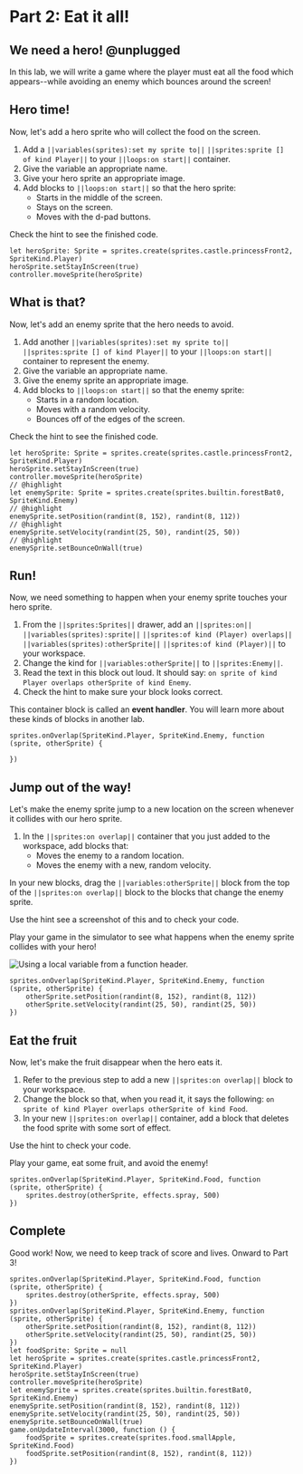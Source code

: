 # Part 2: Eat it all!

## We need a hero! @unplugged

In this lab, we will write a game where the player must eat all the food
which appears--while avoiding an enemy which bounces around the screen!

## Hero time!

Now, let's add a hero sprite who will collect the food on the screen.

1.   Add a ``||variables(sprites):set my sprite to||``
``||sprites:sprite [] of kind Player||`` to your ``||loops:on start||``
container.
1.   Give the variable an appropriate name.
1.   Give your hero sprite an appropriate image.
1.   Add blocks to ``||loops:on start||`` so that the hero sprite:
     -    Starts in the middle of the screen.
     -    Stays on the screen.
     -    Moves with the d-pad buttons.

Check the hint to see the finished code.

```blocks
let heroSprite: Sprite = sprites.create(sprites.castle.princessFront2, SpriteKind.Player)
heroSprite.setStayInScreen(true)
controller.moveSprite(heroSprite)
```

## What is that?

Now, let's add an enemy sprite that the hero needs to avoid.

1.   Add another ``||variables(sprites):set my sprite to||``
``||sprites:sprite [] of kind Player||`` to your ``||loops:on start||``
container to represent the enemy.
1.   Give the variable an appropriate name.
1.   Give the enemy sprite an appropriate image.
1.   Add blocks to ``||loops:on start||`` so that the enemy sprite:
     -    Starts in a random location.
     -    Moves with a random velocity.
     -    Bounces off of the edges of the screen.

Check the hint to see the finished code.

```blocks
let heroSprite: Sprite = sprites.create(sprites.castle.princessFront2, SpriteKind.Player)
heroSprite.setStayInScreen(true)
controller.moveSprite(heroSprite)
// @highlight
let enemySprite: Sprite = sprites.create(sprites.builtin.forestBat0, SpriteKind.Enemy)
// @highlight
enemySprite.setPosition(randint(8, 152), randint(8, 112))
// @highlight
enemySprite.setVelocity(randint(25, 50), randint(25, 50))
// @highlight
enemySprite.setBounceOnWall(true)
```

## Run!

Now, we need something to happen when your enemy sprite touches your hero sprite.

1.   From the ``||sprites:Sprites||`` drawer, add an
``||sprites:on||`` ``||variables(sprites):sprite||``
``||sprites:of kind (Player) overlaps||`` ``||variables(sprites):otherSprite||``
``||sprites:of kind (Player)||`` to your workspace.
1.   Change the kind for ``||variables:otherSprite||`` to
``||sprites:Enemy||``.
1.   Read the text in this block out loud. It should say:
`on sprite of kind Player overlaps otherSprite of kind Enemy`.
1.   Check the hint to make sure your block looks correct.

This container block is called an **event handler**. You will learn more
about these kinds of blocks in another lab.

```block
sprites.onOverlap(SpriteKind.Player, SpriteKind.Enemy, function (sprite, otherSprite) {
	
})
```

## Jump out of the way!

Let's make the enemy sprite jump to a new location on the screen whenever it
collides with our hero sprite.

1.   In the ``||sprites:on overlap||`` container that you just added to
the workspace, add blocks that:
     * Moves the enemy to a random location.
     * Moves the enemy with a new, random velocity.

In your new blocks, drag the ``||variables:otherSprite||`` block from the
top of the ``||sprites:on overlap||`` block to the blocks that change the
enemy sprite.

Use the hint see a screenshot of this and to check your code.

Play your game in the simulator to see what happens when the enemy sprite
collides with your hero!

![Using a local variable from a function header.](https://alex-kulcsar.github.io/introcs-tutorials/assets/images/S01.L01.04.P02.function_use_local_variable.png)

```block
sprites.onOverlap(SpriteKind.Player, SpriteKind.Enemy, function (sprite, otherSprite) {
    otherSprite.setPosition(randint(8, 152), randint(8, 112))
    otherSprite.setVelocity(randint(25, 50), randint(25, 50))
})
```

## Eat the fruit

Now, let's make the fruit disappear when the hero eats it.

1.    Refer to the previous step to add a new ``||sprites:on overlap||``
block to your workspace.
1.    Change the block so that, when you read it, it says the following:
`on sprite of kind Player overlaps otherSprite of kind Food`.
1.    In your new ``||sprites:on overlap||`` container, add a block that
deletes the food sprite with some sort of effect.

Use the hint to check your code.

Play your game, eat some fruit, and avoid the enemy!

```block
sprites.onOverlap(SpriteKind.Player, SpriteKind.Food, function (sprite, otherSprite) {
    sprites.destroy(otherSprite, effects.spray, 500)
})
```

## Complete

Good work! Now, we need to keep track of score and lives. Onward to Part 3!

```ghost
sprites.onOverlap(SpriteKind.Player, SpriteKind.Food, function (sprite, otherSprite) {
    sprites.destroy(otherSprite, effects.spray, 500)
})
sprites.onOverlap(SpriteKind.Player, SpriteKind.Enemy, function (sprite, otherSprite) {
    otherSprite.setPosition(randint(8, 152), randint(8, 112))
    otherSprite.setVelocity(randint(25, 50), randint(25, 50))
})
let foodSprite: Sprite = null
let heroSprite = sprites.create(sprites.castle.princessFront2, SpriteKind.Player)
heroSprite.setStayInScreen(true)
controller.moveSprite(heroSprite)
let enemySprite = sprites.create(sprites.builtin.forestBat0, SpriteKind.Enemy)
enemySprite.setPosition(randint(8, 152), randint(8, 112))
enemySprite.setVelocity(randint(25, 50), randint(25, 50))
enemySprite.setBounceOnWall(true)
game.onUpdateInterval(3000, function () {
    foodSprite = sprites.create(sprites.food.smallApple, SpriteKind.Food)
    foodSprite.setPosition(randint(8, 152), randint(8, 112))
})
```
